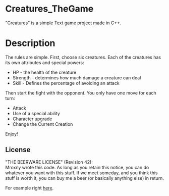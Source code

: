 # Creatures_TheGame

"Creatures" is a simple Text game project made in C++.<br/>


Description
====

The rules are simple.
First, choose six creatures.
Each of the creatures has its own attributes and special powers:
* HP - the health of the creature
* Strength - determines how much damage a creature can deal
* Skill - Defines the percentage of avoiding an attack

Then start the fight with the opponent.
You only have one move for each turn:
* Attack
* Use of a special ability
* Character upgrade
* Change the Current Creation


Enjoy!

License
-------

"THE BEERWARE LICENSE" (Revision 42): <br/>
Mroxny wrote this code. As long as you retain this notice, you can do whatever you want with this stuff. If we meet someday, and you think this stuff is worth it, you can buy me a beer (or basically anything else) in return.

For example right [here](https://www.buymeacoffee.com/mroxny).
